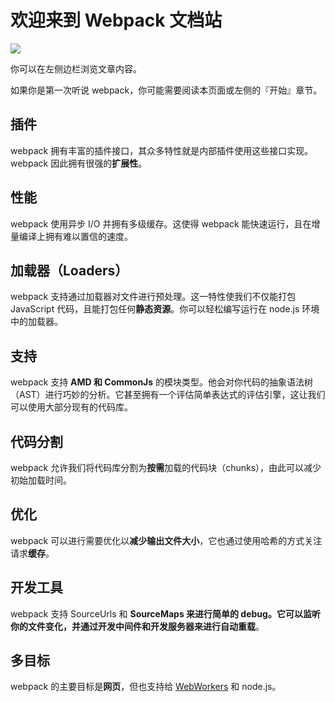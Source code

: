 # 欢迎来到 Webpack 文档站

![](https://webpack.github.io/assets/what-is-webpack.png)

你可以在左侧边栏浏览文章内容。

如果你是第一次听说 webpack，你可能需要阅读本页面或左侧的『开始』章节。

## 插件

webpack 拥有丰富的插件接口，其众多特性就是内部插件使用这些接口实现。webpack 因此拥有很强的**扩展性**。

## 性能

webpack 使用异步 I\/O 并拥有多级缓存。这使得 webpack 能快速运行，且在增量编译上拥有难以置信的速度。

## 加载器（Loaders）

webpack 支持通过加载器对文件进行预处理。这一特性使我们不仅能打包 JavaScript 代码，且能打包任何**静态资源**。你可以轻松编写运行在 node.js 环境中的加载器。

## 支持

webpack 支持 **AMD 和 CommonJs** 的模块类型。他会对你代码的抽象语法树（AST）进行巧妙的分析。它甚至拥有一个评估简单表达式的评估引擎，这让我们可以使用大部分现有的代码库。

## 代码分割

webpack 允许我们将代码库分割为**按需**加载的代码块（chunks），由此可以减少初始加载时间。

## 优化

webpack 可以进行需要优化以**减少输出文件大小**，它也通过使用哈希的方式关注请求**缓存**。

## 开发工具

webpack 支持 SourceUrls 和 **SourceMaps **来进行简单的 debug。它可以监听你的文件变化，并通过开发中间件和开发服务器来进行**自动重载**。

## 多目标

webpack 的主要目标是**网页**，但也支持给 [WebWorkers](https://github.com/webpack/worker-loader) 和 node.js。

